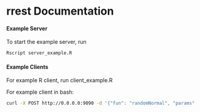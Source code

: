 rrest Documentation 
====================


#### Example Server
To start the example server, run
```bash
Rscript server_example.R
```


#### Example Clients
For example R client, run client_example.R

For example client in bash:
```bash
curl -X POST http://0.0.0.0:9090 -d '{"fun": "randomNormal", "params" : {"n" : 100}}'
```



